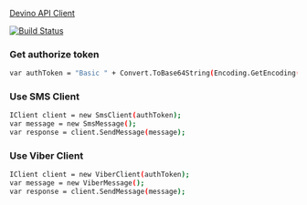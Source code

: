 [Devino API Client](https://docs.devino.online/ru/)

[![Build Status](https://travis-ci.org/joemccann/dillinger.svg?branch=master)](https://gitlab.com/V.Gnatovskyi/devino.api/-/tree/master)

### Get authorize token

```sh
var authToken = "Basic " + Convert.ToBase64String(Encoding.GetEncoding("ISO-8859-1").GetBytes($"{login}:{password}");
```

### Use SMS Client

```sh
IClient client = new SmsClient(authToken);
var message = new SmsMessage();
var response = client.SendMessage(message);
```

### Use Viber Client

```sh
IClient client = new ViberClient(authToken);
var message = new ViberMessage();
var response = client.SendMessage(message);
```
